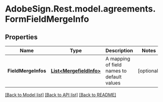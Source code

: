 # AdobeSign.Rest.model.agreements.FormFieldMergeInfo
## Properties

Name | Type | Description | Notes
------------ | ------------- | ------------- | -------------
**FieldMergeInfos** | [**List&lt;MergefieldInfo&gt;**](MergefieldInfo.md) | A mapping of field names to default values | [optional] 

[[Back to Model list]](../README.md#documentation-for-models) [[Back to API list]](../README.md#documentation-for-api-endpoints) [[Back to README]](../README.md)

